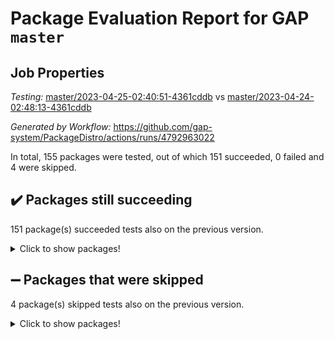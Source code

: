 # Package Evaluation Report for GAP `master`

## Job Properties

*Testing:* [master/2023-04-25-02:40:51-4361cddb](https://github.com/gap-system/PackageDistro/blob/data/reports/master/2023-04-25-02:40:51-4361cddb) vs [master/2023-04-24-02:48:13-4361cddb](https://github.com/gap-system/PackageDistro/blob/data/reports/master/2023-04-24-02:48:13-4361cddb)

*Generated by Workflow:* https://github.com/gap-system/PackageDistro/actions/runs/4792963022

In total, 155 packages were tested, out of which 151 succeeded, 0 failed and 4 were skipped.

## :heavy_check_mark: Packages still succeeding

151 package(s) succeeded tests also on the previous version.
<details><summary>Click to show packages!</summary>

- 4ti2interface 2023.02-04 [(success)](https://github.com/gap-system/PackageDistro/actions/runs/4792963022/jobs/8525126016)
- ace 5.6.2 [(success)](https://github.com/gap-system/PackageDistro/actions/runs/4792963022/jobs/8525126152)
- aclib 1.3.2 [(success)](https://github.com/gap-system/PackageDistro/actions/runs/4792963022/jobs/8525126263)
- agt 0.3.1 [(success)](https://github.com/gap-system/PackageDistro/actions/runs/4792963022/jobs/8525126355)
- alnuth 3.2.1 [(success)](https://github.com/gap-system/PackageDistro/actions/runs/4792963022/jobs/8525126465)
- anupq 3.3.0 [(success)](https://github.com/gap-system/PackageDistro/actions/runs/4792963022/jobs/8525126554)
- atlasrep 2.1.6 [(success)](https://github.com/gap-system/PackageDistro/actions/runs/4792963022/jobs/8525126653)
- autodoc 2022.10.20 [(success)](https://github.com/gap-system/PackageDistro/actions/runs/4792963022/jobs/8525126756)
- automata 1.15 [(success)](https://github.com/gap-system/PackageDistro/actions/runs/4792963022/jobs/8525126874)
- automgrp 1.3.2 [(success)](https://github.com/gap-system/PackageDistro/actions/runs/4792963022/jobs/8525126981)
- autpgrp 1.11 [(success)](https://github.com/gap-system/PackageDistro/actions/runs/4792963022/jobs/8525127095)
- cap 2023.04-04 [(success)](https://github.com/gap-system/PackageDistro/actions/runs/4792963022/jobs/8525127284)
- caratinterface 2.3.5 [(success)](https://github.com/gap-system/PackageDistro/actions/runs/4792963022/jobs/8525127383)
- cddinterface 2022.11.01 [(success)](https://github.com/gap-system/PackageDistro/actions/runs/4792963022/jobs/8525127530)
- circle 1.6.6 [(success)](https://github.com/gap-system/PackageDistro/actions/runs/4792963022/jobs/8525127646)
- classicpres 1.22 [(success)](https://github.com/gap-system/PackageDistro/actions/runs/4792963022/jobs/8525127764)
- cohomolo 1.6.11 [(success)](https://github.com/gap-system/PackageDistro/actions/runs/4792963022/jobs/8525127875)
- congruence 1.2.5 [(success)](https://github.com/gap-system/PackageDistro/actions/runs/4792963022/jobs/8525127979)
- corelg 1.56 [(success)](https://github.com/gap-system/PackageDistro/actions/runs/4792963022/jobs/8525128102)
- crime 1.6 [(success)](https://github.com/gap-system/PackageDistro/actions/runs/4792963022/jobs/8525128191)
- crisp 1.4.6 [(success)](https://github.com/gap-system/PackageDistro/actions/runs/4792963022/jobs/8525128315)
- crypting 0.10.4 [(success)](https://github.com/gap-system/PackageDistro/actions/runs/4792963022/jobs/8525128431)
- cryst 4.1.26 [(success)](https://github.com/gap-system/PackageDistro/actions/runs/4792963022/jobs/8525128539)
- crystcat 1.1.10 [(success)](https://github.com/gap-system/PackageDistro/actions/runs/4792963022/jobs/8525128673)
- ctbllib 1.3.5 [(success)](https://github.com/gap-system/PackageDistro/actions/runs/4792963022/jobs/8525128776)
- cubefree 1.19 [(success)](https://github.com/gap-system/PackageDistro/actions/runs/4792963022/jobs/8525128885)
- curlinterface 2.3.1 [(success)](https://github.com/gap-system/PackageDistro/actions/runs/4792963022/jobs/8525128991)
- cvec 2.8.1 [(success)](https://github.com/gap-system/PackageDistro/actions/runs/4792963022/jobs/8525129111)
- datastructures 0.3.0 [(success)](https://github.com/gap-system/PackageDistro/actions/runs/4792963022/jobs/8525129255)
- deepthought 1.0.6 [(success)](https://github.com/gap-system/PackageDistro/actions/runs/4792963022/jobs/8525129346)
- design 1.8 [(success)](https://github.com/gap-system/PackageDistro/actions/runs/4792963022/jobs/8525129443)
- difsets 2.3.1 [(success)](https://github.com/gap-system/PackageDistro/actions/runs/4792963022/jobs/8525129523)
- digraphs 1.6.2 [(success)](https://github.com/gap-system/PackageDistro/actions/runs/4792963022/jobs/8525129632)
- edim 1.3.7 [(success)](https://github.com/gap-system/PackageDistro/actions/runs/4792963022/jobs/8525129754)
- example 4.3.4 [(success)](https://github.com/gap-system/PackageDistro/actions/runs/4792963022/jobs/8525129860)
- examplesforhomalg 2023.02-04 [(success)](https://github.com/gap-system/PackageDistro/actions/runs/4792963022/jobs/8525129957)
- factint 1.6.3 [(success)](https://github.com/gap-system/PackageDistro/actions/runs/4792963022/jobs/8525130063)
- ferret 1.0.9 [(success)](https://github.com/gap-system/PackageDistro/actions/runs/4792963022/jobs/8525130154)
- fga 1.5.0 [(success)](https://github.com/gap-system/PackageDistro/actions/runs/4792963022/jobs/8525130236)
- fining 1.5.5 [(success)](https://github.com/gap-system/PackageDistro/actions/runs/4792963022/jobs/8525130333)
- float 1.0.3 [(success)](https://github.com/gap-system/PackageDistro/actions/runs/4792963022/jobs/8525130435)
- format 1.4.3 [(success)](https://github.com/gap-system/PackageDistro/actions/runs/4792963022/jobs/8525130523)
- forms 1.2.9 [(success)](https://github.com/gap-system/PackageDistro/actions/runs/4792963022/jobs/8525130616)
- fplsa 1.2.6 [(success)](https://github.com/gap-system/PackageDistro/actions/runs/4792963022/jobs/8525130715)
- fr 2.4.12 [(success)](https://github.com/gap-system/PackageDistro/actions/runs/4792963022/jobs/8525130807)
- francy 2.0.3 [(success)](https://github.com/gap-system/PackageDistro/actions/runs/4792963022/jobs/8525130911)
- fwtree 1.3 [(success)](https://github.com/gap-system/PackageDistro/actions/runs/4792963022/jobs/8525131017)
- gapdoc 1.6.6 [(success)](https://github.com/gap-system/PackageDistro/actions/runs/4792963022/jobs/8525131108)
- gauss 2023.02-04 [(success)](https://github.com/gap-system/PackageDistro/actions/runs/4792963022/jobs/8525131194)
- gaussforhomalg 2023.02-04 [(success)](https://github.com/gap-system/PackageDistro/actions/runs/4792963022/jobs/8525131272)
- gbnp 1.0.5 [(success)](https://github.com/gap-system/PackageDistro/actions/runs/4792963022/jobs/8525131354)
- generalizedmorphismsforcap 2023.03-01 [(success)](https://github.com/gap-system/PackageDistro/actions/runs/4792963022/jobs/8525131437)
- genss 1.6.8 [(success)](https://github.com/gap-system/PackageDistro/actions/runs/4792963022/jobs/8525131540)
- gradedmodules 2023.02-04 [(success)](https://github.com/gap-system/PackageDistro/actions/runs/4792963022/jobs/8525131625)
- gradedringforhomalg 2023.02-04 [(success)](https://github.com/gap-system/PackageDistro/actions/runs/4792963022/jobs/8525131712)
- grape 4.9.0 [(success)](https://github.com/gap-system/PackageDistro/actions/runs/4792963022/jobs/8525131828)
- groupoids 1.73 [(success)](https://github.com/gap-system/PackageDistro/actions/runs/4792963022/jobs/8525131912)
- grpconst 2.6.4 [(success)](https://github.com/gap-system/PackageDistro/actions/runs/4792963022/jobs/8525131988)
- guarana 0.96.3 [(success)](https://github.com/gap-system/PackageDistro/actions/runs/4792963022/jobs/8525132086)
- guava 3.18 [(success)](https://github.com/gap-system/PackageDistro/actions/runs/4792963022/jobs/8525132198)
- hap 1.55 [(success)](https://github.com/gap-system/PackageDistro/actions/runs/4792963022/jobs/8525132311)
- hapcryst 0.1.15 [(success)](https://github.com/gap-system/PackageDistro/actions/runs/4792963022/jobs/8525132407)
- hecke 1.5.3 [(success)](https://github.com/gap-system/PackageDistro/actions/runs/4792963022/jobs/8525132476)
- help 3.5 [(success)](https://github.com/gap-system/PackageDistro/actions/runs/4792963022/jobs/8525132550)
- homalg 2023.02-05 [(success)](https://github.com/gap-system/PackageDistro/actions/runs/4792963022/jobs/8525132673)
- homalgtocas 2023.02-04 [(success)](https://github.com/gap-system/PackageDistro/actions/runs/4792963022/jobs/8525132774)
- idrel 2.45 [(success)](https://github.com/gap-system/PackageDistro/actions/runs/4792963022/jobs/8525132889)
- images 1.3.1 [(success)](https://github.com/gap-system/PackageDistro/actions/runs/4792963022/jobs/8525132975)
- intpic 0.3.0 [(success)](https://github.com/gap-system/PackageDistro/actions/runs/4792963022/jobs/8525133068)
- io 4.8.1 [(success)](https://github.com/gap-system/PackageDistro/actions/runs/4792963022/jobs/8525133179)
- io_forhomalg 2023.02-04 [(success)](https://github.com/gap-system/PackageDistro/actions/runs/4792963022/jobs/8525133255)
- irredsol 1.4.4 [(success)](https://github.com/gap-system/PackageDistro/actions/runs/4792963022/jobs/8525133319)
- json 2.1.1 [(success)](https://github.com/gap-system/PackageDistro/actions/runs/4792963022/jobs/8525133406)
- jupyterkernel 1.5.0 [(success)](https://github.com/gap-system/PackageDistro/actions/runs/4792963022/jobs/8525133490)
- jupyterviz 1.5.6 [(success)](https://github.com/gap-system/PackageDistro/actions/runs/4792963022/jobs/8525133573)
- kan 1.35 [(success)](https://github.com/gap-system/PackageDistro/actions/runs/4792963022/jobs/8525133647)
- kbmag 1.5.11 [(success)](https://github.com/gap-system/PackageDistro/actions/runs/4792963022/jobs/8525133725)
- laguna 3.9.6 [(success)](https://github.com/gap-system/PackageDistro/actions/runs/4792963022/jobs/8525133786)
- liealgdb 2.2.1 [(success)](https://github.com/gap-system/PackageDistro/actions/runs/4792963022/jobs/8525133868)
- liepring 2.8 [(success)](https://github.com/gap-system/PackageDistro/actions/runs/4792963022/jobs/8525133944)
- liering 2.4.2 [(success)](https://github.com/gap-system/PackageDistro/actions/runs/4792963022/jobs/8525134035)
- linearalgebraforcap 2023.03-06 [(success)](https://github.com/gap-system/PackageDistro/actions/runs/4792963022/jobs/8525134116)
- localizeringforhomalg 2023.02-04 [(success)](https://github.com/gap-system/PackageDistro/actions/runs/4792963022/jobs/8525134202)
- loops 3.4.3 [(success)](https://github.com/gap-system/PackageDistro/actions/runs/4792963022/jobs/8525134282)
- lpres 1.0.3 [(success)](https://github.com/gap-system/PackageDistro/actions/runs/4792963022/jobs/8525134366)
- majoranaalgebras 1.5.1 [(success)](https://github.com/gap-system/PackageDistro/actions/runs/4792963022/jobs/8525134457)
- mapclass 1.4.6 [(success)](https://github.com/gap-system/PackageDistro/actions/runs/4792963022/jobs/8525134551)
- matgrp 0.70 [(success)](https://github.com/gap-system/PackageDistro/actions/runs/4792963022/jobs/8525134629)
- matricesforhomalg 2023.02-04 [(success)](https://github.com/gap-system/PackageDistro/actions/runs/4792963022/jobs/8525134702)
- modisom 2.5.4 [(success)](https://github.com/gap-system/PackageDistro/actions/runs/4792963022/jobs/8525134770)
- modulepresentationsforcap 2023.03-01 [(success)](https://github.com/gap-system/PackageDistro/actions/runs/4792963022/jobs/8525134859)
- modules 2023.02-04 [(success)](https://github.com/gap-system/PackageDistro/actions/runs/4792963022/jobs/8525134961)
- monoidalcategories 2023.04-01 [(success)](https://github.com/gap-system/PackageDistro/actions/runs/4792963022/jobs/8525135053)
- nconvex 2022.09-01 [(success)](https://github.com/gap-system/PackageDistro/actions/runs/4792963022/jobs/8525135137)
- nilmat 1.4.2 [(success)](https://github.com/gap-system/PackageDistro/actions/runs/4792963022/jobs/8525135228)
- nock 1.5 [(success)](https://github.com/gap-system/PackageDistro/actions/runs/4792963022/jobs/8525135340)
- normalizinterface 1.3.5 [(success)](https://github.com/gap-system/PackageDistro/actions/runs/4792963022/jobs/8525135418)
- nq 2.5.10 [(success)](https://github.com/gap-system/PackageDistro/actions/runs/4792963022/jobs/8525135514)
- numericalsgps 1.3.1 [(success)](https://github.com/gap-system/PackageDistro/actions/runs/4792963022/jobs/8525135647)
- openmath 11.5.3 [(success)](https://github.com/gap-system/PackageDistro/actions/runs/4792963022/jobs/8525135756)
- orb 4.9.0 [(success)](https://github.com/gap-system/PackageDistro/actions/runs/4792963022/jobs/8525135833)
- packagemanager 1.4.1 [(success)](https://github.com/gap-system/PackageDistro/actions/runs/4792963022/jobs/8525135937)
- patternclass 2.4.3 [(success)](https://github.com/gap-system/PackageDistro/actions/runs/4792963022/jobs/8525136026)
- permut 2.0.4 [(success)](https://github.com/gap-system/PackageDistro/actions/runs/4792963022/jobs/8525136134)
- polenta 1.3.10 [(success)](https://github.com/gap-system/PackageDistro/actions/runs/4792963022/jobs/8525136230)
- polymaking 0.8.6 [(success)](https://github.com/gap-system/PackageDistro/actions/runs/4792963022/jobs/8525136368)
- primgrp 3.4.4 [(success)](https://github.com/gap-system/PackageDistro/actions/runs/4792963022/jobs/8525136464)
- profiling 2.5.2 [(success)](https://github.com/gap-system/PackageDistro/actions/runs/4792963022/jobs/8525136577)
- qpa 1.34 [(success)](https://github.com/gap-system/PackageDistro/actions/runs/4792963022/jobs/8525136687)
- quagroup 1.8.3 [(success)](https://github.com/gap-system/PackageDistro/actions/runs/4792963022/jobs/8525136799)
- radiroot 2.9 [(success)](https://github.com/gap-system/PackageDistro/actions/runs/4792963022/jobs/8525136913)
- rcwa 4.7.1 [(success)](https://github.com/gap-system/PackageDistro/actions/runs/4792963022/jobs/8525137040)
- rds 1.8 [(success)](https://github.com/gap-system/PackageDistro/actions/runs/4792963022/jobs/8525137169)
- recog 1.4.2 [(success)](https://github.com/gap-system/PackageDistro/actions/runs/4792963022/jobs/8525137288)
- repndecomp 1.3.0 [(success)](https://github.com/gap-system/PackageDistro/actions/runs/4792963022/jobs/8525137418)
- repsn 3.1.1 [(success)](https://github.com/gap-system/PackageDistro/actions/runs/4792963022/jobs/8525137527)
- resclasses 4.7.3 [(success)](https://github.com/gap-system/PackageDistro/actions/runs/4792963022/jobs/8525137642)
- ringsforhomalg 2023.02-05 [(success)](https://github.com/gap-system/PackageDistro/actions/runs/4792963022/jobs/8525137768)
- sco 2023.02-04 [(success)](https://github.com/gap-system/PackageDistro/actions/runs/4792963022/jobs/8525137868)
- scscp 2.4.1 [(success)](https://github.com/gap-system/PackageDistro/actions/runs/4792963022/jobs/8525137967)
- semigroups 5.2.1 [(success)](https://github.com/gap-system/PackageDistro/actions/runs/4792963022/jobs/8525138095)
- sglppow 2.3 [(success)](https://github.com/gap-system/PackageDistro/actions/runs/4792963022/jobs/8525138197)
- sgpviz 0.999.5 [(success)](https://github.com/gap-system/PackageDistro/actions/runs/4792963022/jobs/8525138300)
- simpcomp 2.1.14 [(success)](https://github.com/gap-system/PackageDistro/actions/runs/4792963022/jobs/8525138422)
- singular 2023.02.09 [(success)](https://github.com/gap-system/PackageDistro/actions/runs/4792963022/jobs/8525138586)
- sl2reps 1.1 [(success)](https://github.com/gap-system/PackageDistro/actions/runs/4792963022/jobs/8525138681)
- sla 1.5.3 [(success)](https://github.com/gap-system/PackageDistro/actions/runs/4792963022/jobs/8525138791)
- smallgrp 1.5.2 [(success)](https://github.com/gap-system/PackageDistro/actions/runs/4792963022/jobs/8525138907)
- smallsemi 0.6.13 [(success)](https://github.com/gap-system/PackageDistro/actions/runs/4792963022/jobs/8525139009)
- sonata 2.9.6 [(success)](https://github.com/gap-system/PackageDistro/actions/runs/4792963022/jobs/8525139111)
- sophus 1.27 [(success)](https://github.com/gap-system/PackageDistro/actions/runs/4792963022/jobs/8525139198)
- spinsym 1.5.2 [(success)](https://github.com/gap-system/PackageDistro/actions/runs/4792963022/jobs/8525139306)
- standardff 0.9.4 [(success)](https://github.com/gap-system/PackageDistro/actions/runs/4792963022/jobs/8525139440)
- symbcompcc 1.3.2 [(success)](https://github.com/gap-system/PackageDistro/actions/runs/4792963022/jobs/8525139556)
- thelma 1.3 [(success)](https://github.com/gap-system/PackageDistro/actions/runs/4792963022/jobs/8525139651)
- tomlib 1.2.9 [(success)](https://github.com/gap-system/PackageDistro/actions/runs/4792963022/jobs/8525139759)
- toolsforhomalg 2023.03-01 [(success)](https://github.com/gap-system/PackageDistro/actions/runs/4792963022/jobs/8525139859)
- toric 1.9.5 [(success)](https://github.com/gap-system/PackageDistro/actions/runs/4792963022/jobs/8525140007)
- toricvarieties 2022.07.13 [(success)](https://github.com/gap-system/PackageDistro/actions/runs/4792963022/jobs/8525140096)
- transgrp 3.6.4 [(success)](https://github.com/gap-system/PackageDistro/actions/runs/4792963022/jobs/8525140192)
- ugaly 4.0.3 [(success)](https://github.com/gap-system/PackageDistro/actions/runs/4792963022/jobs/8525140284)
- unipot 1.5 [(success)](https://github.com/gap-system/PackageDistro/actions/runs/4792963022/jobs/8525140389)
- unitlib 4.2.0 [(success)](https://github.com/gap-system/PackageDistro/actions/runs/4792963022/jobs/8525140496)
- utils 0.82 [(success)](https://github.com/gap-system/PackageDistro/actions/runs/4792963022/jobs/8525140590)
- uuid 0.7 [(success)](https://github.com/gap-system/PackageDistro/actions/runs/4792963022/jobs/8525140684)
- walrus 0.9991 [(success)](https://github.com/gap-system/PackageDistro/actions/runs/4792963022/jobs/8525140773)
- wedderga 4.10.3 [(success)](https://github.com/gap-system/PackageDistro/actions/runs/4792963022/jobs/8525140882)
- xmod 2.91 [(success)](https://github.com/gap-system/PackageDistro/actions/runs/4792963022/jobs/8525140986)
- xmodalg 1.23 [(success)](https://github.com/gap-system/PackageDistro/actions/runs/4792963022/jobs/8525141089)
- yangbaxter 0.10.3 [(success)](https://github.com/gap-system/PackageDistro/actions/runs/4792963022/jobs/8525141224)
- zeromqinterface 0.14 [(success)](https://github.com/gap-system/PackageDistro/actions/runs/4792963022/jobs/8525141325)
</details>

## :heavy_minus_sign: Packages that were skipped

4 package(s) skipped tests also on the previous version.
<details><summary>Click to show packages!</summary>

- browse 1.8.21 [(skipped)](https://github.com/gap-system/PackageDistro/actions/runs/4792963022/jobs/8524976818)
- itc 1.5.1 [(skipped)](https://github.com/gap-system/PackageDistro/actions/runs/4792963022/jobs/8524976818)
- polycyclic 2.16 [(skipped)](https://github.com/gap-system/PackageDistro/actions/runs/4792963022/jobs/8524976818)
- xgap 4.31 [(skipped)](https://github.com/gap-system/PackageDistro/actions/runs/4792963022/jobs/8524976818)
</details>

